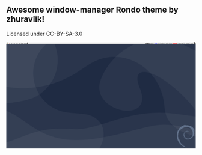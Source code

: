 ## Awesome window-manager Rondo theme by zhuravlik!

Licensed under CC-BY-SA-3.0

![Screenshot](/screenshot.png)
